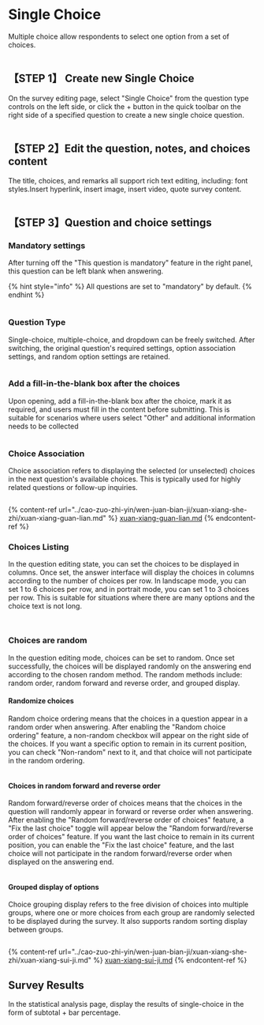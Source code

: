 # Single Choice

Multiple choice allow respondents to select one option from a set of choices.

<figure><img src="../../.gitbook/assets/image (11) (1) (1).png" alt=""><figcaption></figcaption></figure>

## 【STEP 1】 Create new Single Choice

On the survey editing page, select "Single Choice" from the question type controls on the left side, or click the + button in the quick toolbar on the right side of a specified question to create a new single choice question.

<figure><img src="../../.gitbook/assets/image (12) (1) (1).png" alt=""><figcaption></figcaption></figure>

## 【STEP 2】Edit the question, notes, and choices content

The title, choices, and remarks all support rich text editing, including: font styles.Insert hyperlink, insert image, insert video, quote survey content.

<figure><img src="../../.gitbook/assets/image (13) (1) (1).png" alt=""><figcaption></figcaption></figure>

## 【STEP 3】Question and choice settings

### Mandatory settings

After turning off the "This question is mandatory" feature in the right panel, this question can be left blank when answering.

{% hint style="info" %}
All questions are set to "mandatory" by default.
{% endhint %}

<figure><img src="../../.gitbook/assets/image (14) (1).png" alt=""><figcaption></figcaption></figure>

### Question Type

Single-choice, multiple-choice, and dropdown  can be freely switched. After switching, the original question's required settings, option association settings, and random option settings are retained.

<figure><img src="../../.gitbook/assets/image (15) (1).png" alt=""><figcaption></figcaption></figure>

### Add a fill-in-the-blank box after the choices

Upon opening, add a fill-in-the-blank box after the choice, mark it as required, and users must fill in the content before submitting. This is suitable for scenarios where users select "Other" and additional information needs to be collected

<figure><img src="../../.gitbook/assets/image (16) (1).png" alt=""><figcaption></figcaption></figure>

### Choice Association

&#x20;Choice association refers to displaying the selected (or unselected) choices in the next question's available choices. This is typically used for highly related questions or follow-up inquiries.

<figure><img src="../../.gitbook/assets/image (18) (1).png" alt=""><figcaption></figcaption></figure>

{% content-ref url="../cao-zuo-zhi-yin/wen-juan-bian-ji/xuan-xiang-she-zhi/xuan-xiang-guan-lian.md" %}
[xuan-xiang-guan-lian.md](../cao-zuo-zhi-yin/wen-juan-bian-ji/xuan-xiang-she-zhi/xuan-xiang-guan-lian.md)
{% endcontent-ref %}

### Choices Listing

In the question editing state, you can set the choices to be displayed in columns. Once set, the answer interface will display the choices in columns according to the number of choices per row. In landscape mode, you can set 1 to 6 choices per row, and in portrait mode, you can set 1 to 3 choices per row. This is suitable for situations where there are many options and the choice text is not long.

<figure><img src="../../.gitbook/assets/image (19) (1).png" alt=""><figcaption></figcaption></figure>

<figure><img src="../../.gitbook/assets/image (21) (1).png" alt=""><figcaption></figcaption></figure>

### Choices are random

In the question editing mode, choices can be set to random. Once set successfully, the choices will be displayed randomly on the answering end according to the chosen random method. The random methods include: random order, random forward and reverse order, and grouped display.

#### Randomize choices

Random choice ordering means that the choices in a question appear in a random order when answering. After enabling the "Random choice ordering" feature, a non-random checkbox will appear on the right side of the choices. If you want a specific option to remain in its current position, you can check "Non-random" next to it, and that choice will not participate in the random ordering.

<figure><img src="../../.gitbook/assets/image (22) (1).png" alt=""><figcaption></figcaption></figure>

#### Choices in random forward and reverse order

Random forward/reverse order of choices means that the choices in the question will randomly appear in forward or reverse order when answering. After enabling the "Random forward/reverse order of choices" feature, a "Fix the last choice" toggle will appear below the "Random forward/reverse order of choices" feature. If you want the last choice to remain in its current position, you can enable the "Fix the last choice" feature, and the last choice will not participate in the random forward/reverse order when displayed on the answering end.

<figure><img src="../../.gitbook/assets/image (23).png" alt=""><figcaption></figcaption></figure>

#### Grouped display of options

Choice grouping display refers to the free division of choices into multiple groups, where one or more choices from each group are randomly selected to be displayed during the survey. It also supports random sorting display between groups.

<figure><img src="../../.gitbook/assets/image (24).png" alt=""><figcaption></figcaption></figure>

{% content-ref url="../cao-zuo-zhi-yin/wen-juan-bian-ji/xuan-xiang-she-zhi/xuan-xiang-sui-ji.md" %}
[xuan-xiang-sui-ji.md](../cao-zuo-zhi-yin/wen-juan-bian-ji/xuan-xiang-she-zhi/xuan-xiang-sui-ji.md)
{% endcontent-ref %}



## Survey Results

In the statistical analysis page, display the results of single-choice  in the form of subtotal + bar percentage.

<figure><img src="../../.gitbook/assets/image (25).png" alt=""><figcaption></figcaption></figure>

